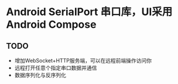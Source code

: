 # Android SerialPort 串口库，UI采用Android Compose


## TODO
- 增加WebSocket+HTTP服务端，可以在远程前端操作访问你
- 远程打开任意个指定串口数据并通信
- 数据序列化与反序列化